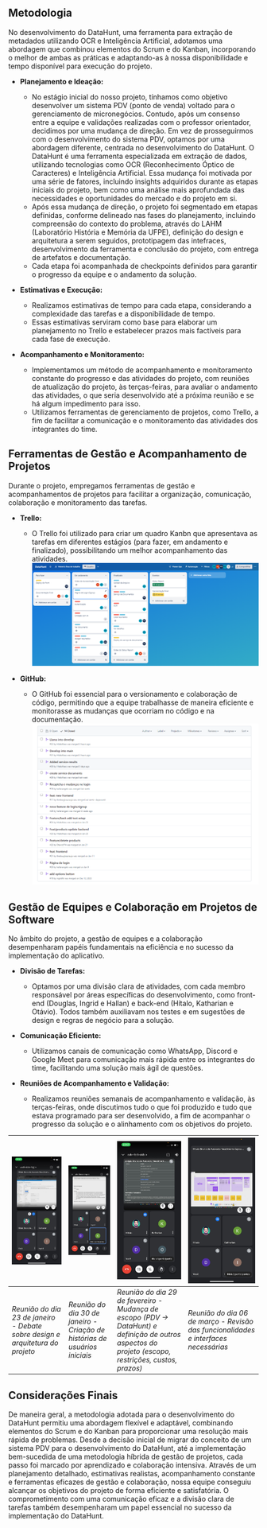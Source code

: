 ## Metodologia

No desenvolvimento do DataHunt, uma ferramenta para extração de metadados utilizando OCR e Inteligência Artificial, adotamos uma abordagem que combinou elementos do Scrum e do Kanban, incorporando o melhor de ambas as práticas e adaptando-as à nossa disponibilidade e tempo disponível para execução do projeto.

- **Planejamento e Ideação:**
  - No estágio inicial do nosso projeto, tínhamos como objetivo desenvolver um sistema PDV (ponto de venda) voltado para o gerenciamento de micronegócios. Contudo, após um consenso entre a equipe e validações realizadas com o professor orientador, decidimos por uma mudança de direção. Em vez de prosseguirmos com o desenvolvimento do sistema PDV, optamos por uma abordagem diferente, centrada no desenvolvimento do DataHunt. O DataHunt é uma ferramenta especializada em extração de dados, utilizando tecnologias como OCR (Reconhecimento Óptico de Caracteres) e Inteligência Artificial. Essa mudança foi motivada por uma série de fatores, incluindo insights adquiridos durante as etapas iniciais do projeto, bem como uma análise mais aprofundada das necessidades e oportunidades do mercado e do projeto em si.
  - Após essa mudança de direção, o projeto foi segmentado em etapas definidas, conforme delineado nas fases do planejamento, incluindo compreensão do contexto do problema, através do LAHM (Laboratório História e Memória da UFPE), definição do design e arquitetura a serem seguidos, prototipagem das intefraces, desenvolvimento da ferramenta e conclusão do projeto, com entrega de artefatos e documentação.
  - Cada etapa foi acompanhada de checkpoints definidos para garantir o progresso da equipe e o andamento da solução.

- **Estimativas e Execução:**
  - Realizamos estimativas de tempo para cada etapa, considerando a complexidade das tarefas e a disponibilidade de tempo.
  - Essas estimativas serviram como base para elaborar um planejamento no Trello e estabelecer prazos mais factíveis para cada fase de execução.

- **Acompanhamento e Monitoramento:**
  - Implementamos um método de acompanhamento e monitoramento constante do progresso e das atividades do projeto, com reuniões de atualização do projeto, às terças-feiras, para avaliar o andamento das atividades, o que seria desenvolvido até a próxima reunião e se há algum impedimento para isso.
  - Utilizamos ferramentas de gerenciamento de projetos, como Trello, a fim de facilitar a comunicação e o monitoramento das atividades dos integrantes do time.

## Ferramentas de Gestão e Acompanhamento de Projetos

Durante o projeto, empregamos ferramentas de gestão e acompanhamentos de projetos para facilitar a organização, comunicação, colaboração e monitoramento das tarefas.

- **Trello:**
  - O Trello foi utilizado para criar um quadro Kanbn que apresentava as tarefas em diferentes estágios (para fazer, em andamento e finalizado), possibilitando um melhor acompanhamento das atividades.
  ![Trello - DataHunt](./images/trello.png)

- **GitHub:**
  - O GitHub foi essencial para o versionamento e colaboração de código, permitindo que a equipe trabalhasse de maneira eficiente e monitorasse as mudanças que ocorriam no código e na documentação.
  ![GitHub - Pull Requests](./images/github-pull-requests.png)

## Gestão de Equipes e Colaboração em Projetos de Software

No âmbito do projeto, a gestão de equipes e a colaboração desempenharam papéis fundamentais na eficiência e no sucesso da implementação do aplicativo.

- **Divisão de Tarefas:**
  - Optamos por uma divisão clara de atividades, com cada membro responsável por áreas específicas do desenvolvimento, como front-end (Douglas, Ingrid e Hallan) e back-end (Hítalo, Katharian e Otávio). Todos também auxiliavam nos testes e em sugestões de design e regras de negócio para a solução.

- **Comunicação Eficiente:**
  - Utilizamos canais de comunicação como WhatsApp, Discord e Google Meet para comunicação mais rápida entre os integrantes do time, facilitando uma solução mais ágil de questões.

- **Reuniões de Acompanhamento e Validação:**
  - Realizamos reuniões semanais de acompanhamento e validação, às terças-feiras, onde discutimos tudo o que foi produzido e tudo que estava programado para ser desenvolvido, a fim de acompanhar o progresso da solução e o alinhamento com os objetivos do projeto.

| ![Reunião 23/01](./images/reuniao-23-01.jpg) | ![Reunião 30/01](./images/reuniao-30-01.jpg) | ![Reunião 29/02](./images/reuniao-29-02.jpg) | ![Reunião 06/03](./images/reuniao-06-03.jpg) |
|----------------------------------------------|----------------------------------------------|----------------------------------------------|----------------------------------------------|
| *Reunião do dia 23 de janeiro - Debate sobre design e arquitetura do projeto*               | *Reunião do dia 30 de janeiro - Criação de histórias de usuários iniciais*               | *Reunião do dia 29 de fevereiro - Mudança de escopo (PDV -> DataHunt) e definição de outros aspectos do projeto (escopo, restrições, custos, prazos)*             | *Reunião do dia 06 de março - Revisão das funcionalidades e interfaces necessárias*                 |

## Considerações Finais

De maneira geral, a metodologia adotada para o desenvolvimento do DataHunt permitiu uma abordagem flexível e adaptável, combinando elementos do Scrum e do Kanban para proporcionar uma resolução mais rápida de problemas. Desde a decisão inicial de migrar do conceito de um sistema PDV para o desenvolvimento do DataHunt, até a implementação bem-sucedida de uma metodologia híbrida de gestão de projetos, cada passo foi marcado por aprendizado e colaboração intensiva. Através de um planejamento detalhado, estimativas realistas, acompanhamento constante e ferramentas eficazes de gestão e colaboração, nossa equipe conseguiu alcançar os objetivos do projeto de forma eficiente e satisfatória. O comprometimento com uma comunicação eficaz e a divisão clara de tarefas também desempenharam um papel essencial no sucesso da implementação do DataHunt.